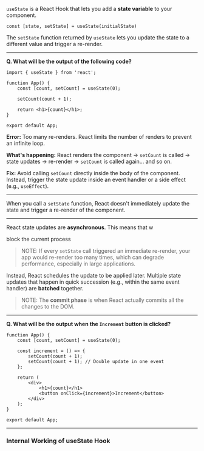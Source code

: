 
`useState` is a React Hook that lets you add a **state variable** to your component.

```
const [state, setState] = useState(initialState)
```

The `setState` function returned by `useState` lets you update the state to a different value and trigger a re-render.

---

**Q. What will be the output of the following code?**

```
import { useState } from 'react';

function App() {
	const [count, setCount] = useState(0);
	
	setCount(count + 1);
	
	return <h1>{count}</h1>;
}

export default App;
```

**Error:** Too many re-renders. React limits the number of renders to prevent an infinite loop.

**What's happening:** React renders the component → `setCount` is called → state updates → re-render → `setCount` is called again... and so on.

**Fix:** Avoid calling `setCount` directly inside the body of the component. Instead, trigger the state update inside an event handler or a side effect (e.g., `useEffect`).

---

When you call a `setState` function, React doesn't immediately update the state and trigger a re-render of the component.


---

React state updates are **asynchronous**. This means that w

block the current process 


> NOTE: If every `setState` call triggered an immediate re-render, your app would re-render too many times, which can degrade performance, especially in large applications.

Instead, React schedules the update to be applied later. Multiple state updates that happen in quick succession (e.g., within the same event handler) are **batched** together. 

> NOTE: The **commit phase** is when React actually commits all the changes to the DOM.

---

**Q. What will be the output when the `Increment` button is clicked?**

```
function App() {
	const [count, setCount] = useState(0);

	const increment = () => {
		setCount(count + 1);
		setCount(count + 1); // Double update in one event
	};

	return (
		<div>
			<h1>{count}</h1>
			<button onClick={increment}>Increment</button>
		</div>
	);
}

export default App;
```


--- 
### Internal Working of useState Hook




